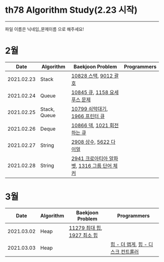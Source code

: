 # th78 Algorithm Study(2.23 시작)

<hr>

파일 이름은 닉네임_문제이름 으로 해주세요!
<h1>2월</h1>

| Date       | Algorithm | Baekjoon Problem | Programmers |
|------------|-----------|------------------|-------------|
| 2021.02.23 | Stack     | [10828 스택](https://www.acmicpc.net/problem/10828), [9012 괄호](https://www.acmicpc.net/problem/9012)      |             |
| 2021.02.24 | Queue     | [10845 큐](https://www.acmicpc.net/problem/10845), [1158 요세푸스 문제](https://www.acmicpc.net/problem/1158)      |             |
| 2021.02.25 | Stack, Queue     | [10799 쇠막대기](https://www.acmicpc.net/problem/10799), [1966 프린터 큐](https://www.acmicpc.net/problem/1966)      |             |
| 2021.02.26 | Deque     | [10866 덱](https://www.acmicpc.net/problem/10866), [1021 회전하는 큐](https://www.acmicpc.net/problem/1021)      |             |
| 2021.02.27 | String     | [2908 상수](https://www.acmicpc.net/problem/2908), [5622 다이얼](https://www.acmicpc.net/problem/5622)      |             |
| 2021.02.28 | String     | [2941 크로아티아 알파벳](https://www.acmicpc.net/problem/2941), [1316 그룹 단어 체커](https://www.acmicpc.net/problem/1316)      |             |

<h1>3월</h1>

| Date       | Algorithm | Baekjoon Problem | Programmers |
|------------|-----------|------------------|-------------|
| 2021.03.02 | Heap     | [11279 최대 힙](https://www.acmicpc.net/problem/11279), [1927 최소 힙](https://www.acmicpc.net/problem/1927)      |             |
| 2021.03.03 | Heap     |       |  [힙 - 더 맵게](https://programmers.co.kr/learn/courses/30/lessons/42626), [힙 - 디스크 컨트롤러](https://programmers.co.kr/learn/courses/30/lessons/42626)   |
